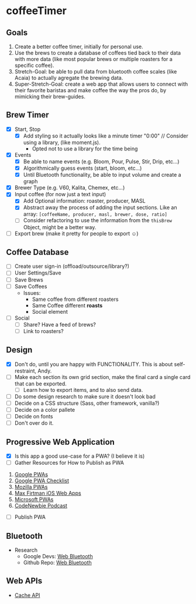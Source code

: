 # coffeeTimer

## Goals

1. Create a better coffee timer, initially for personal use.
2. Use the brews to create a database of coffees tied back to their data with more data (like most popular brews or multiple roasters for a specific coffee).
3. Stretch-Goal: be able to pull data from bluetooth coffee scales (like Acaia) to actually agregate the brewing data.
4. Super-Stretch-Goal: create a web app that allows users to connect with their favorite baristas and make coffee the way the pros do, by mimicking their brew-guides.

## Brew Timer

- [x] Start, Stop
    - [x] Add styling so it actually looks like a minute timer "0:00" // Consider using a library, (like moment.js).
        - Opted not to use a library for the time being
- [x] Events
    - [x] Be able to name events (e.g. Bloom, Pour, Pulse, Stir, Drip, etc...)
    - [x] Algorithmically guess events (start, bloom, etc...)
    - [x] Until Bluetooth functionality, be able to input volume and create a graph
- [x] Brewer Type (e.g. V60, Kalita, Chemex, etc...)
- [x] Input coffee (for now just a text input)
    - [x] Add Optional information: roaster, producer, MASL
    - [x] Abstract away the process of adding the input sections. Like an array: ```[coffeeName, producer, masl, brewer, dose, ratio]```
    - [ ] Consider refactoring to use the information from the ```thisBrew``` Object, might be a better way.
- [ ] Export brew (make it pretty for people to export ☺️)

## Coffee Database

- [ ] Create user sign-in (offload/outsource/library?)
- [ ] User Settings/Save
- [ ] Save Brews
- [ ] Save Coffees
    - Issues:
        - Same coffee from different roasters
        - Same Coffee different **roasts**
        - Social element
- [ ] Social
    - [ ] Share? Have a feed of brews?
    - [ ] Link to roasters?

## Design

- [x] Don't do, until you are happy with FUNCTIONALITY. This is about self-restraint, Andy.
- [ ] Make each section its own grid section, make the final card a single card that can be exported.
    - [ ] Learn how to export items, and to also send data.
- [ ] Do some design research to make sure it doesn't look bad
- [ ] Decide on a CSS structure (Sass, other framework, vanilla?)
- [ ] Decide on a color pallete
- [ ] Decide on fonts
- [ ] Don't over do it.

## Progressive Web Application

- [x] Is this app a good use-case for a PWA? (I believe it is)
- [ ] Gather Resources for How to Publish as PWA
1. [Google PWAs](https://developers.google.com/web/progressive-web-apps/)
2. [Google PWA Checklist](https://developers.google.com/web/progressive-web-apps/checklist)
3. [Mozilla PWAs](https://developer.mozilla.org/en-US/docs/Web/Progressive_web_apps)
4. [Max Firtman iOS Web Apps](https://medium.com/@firt/progressive-web-apps-on-ios-are-here-d00430dee3a7)
5. [Microsoft PWAs](https://developer.microsoft.com/en-us/windows/pwa)
6. [CodeNewbie Podcast](https://www.codenewbie.org/podcast/what-are-progressive-web-apps)
- [ ] Publish PWA

## Bluetooth

- Research
    - Google Devs: [Web Bluetooth](https://developers.google.com/web/updates/2015/07/interact-with-ble-devices-on-the-web)
    - Github Repo: [Web Bluetooth](https://github.com/WebBluetoothCG/web-bluetooth)

## Web APIs

- [Cache API](https://developers.google.com/web/fundamentals/instant-and-offline/web-storage/cache-api)